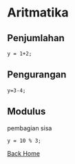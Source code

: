 # Aritmatika

## Penjumlahan

```Csharp
y = 1+2;
```

## Pengurangan

```Csharp
y=3-4;
```

## Modulus

pembagian sisa

```Csharp
y = 10 % 3;
```

[Back Home](../README.md)
